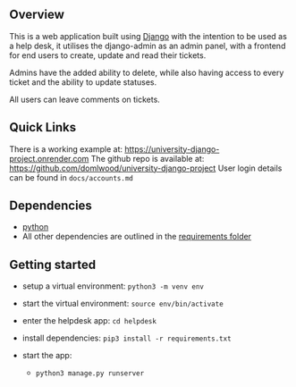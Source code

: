 ## Overview
This is a web application built using [Django](https://www.djangoproject.com/) with the intention to be used as a help desk, it utilises the django-admin as an admin panel, with a frontend for end users to create, update and read their tickets.

Admins have the added ability to delete, while also having access to every ticket and the ability to update statuses.

All users can leave comments on tickets.

## Quick Links
There is a working example at:
https://university-django-project.onrender.com
The github repo is available at:
https://github.com/domlwood/university-django-project
User login details can be found in `docs/accounts.md`

## Dependencies
- [python](https://www.python.org/)
- All other dependencies are outlined in the [requirements folder](requirements.txt)

## Getting started
- setup a virtual environment: `python3 -m venv env`
- start the virtual environment: `source env/bin/activate`
- enter the helpdesk app: `cd helpdesk`
- install dependencies: `pip3 install -r requirements.txt`

- start the app: 
    - `python3 manage.py runserver`
